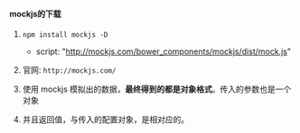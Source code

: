 

#### mockjs的下载
1. `npm install mockjs -D`
   - script: "http://mockjs.com/bower_components/mockjs/dist/mock.js"
2. 官网: `http://mockjs.com/`


3. 使用 mockjs 模拟出的数据，**最终得到的都是对象格式**。传入的参数也是一个对象
4. 并且返回值，与传入的配置对象，是相对应的。
